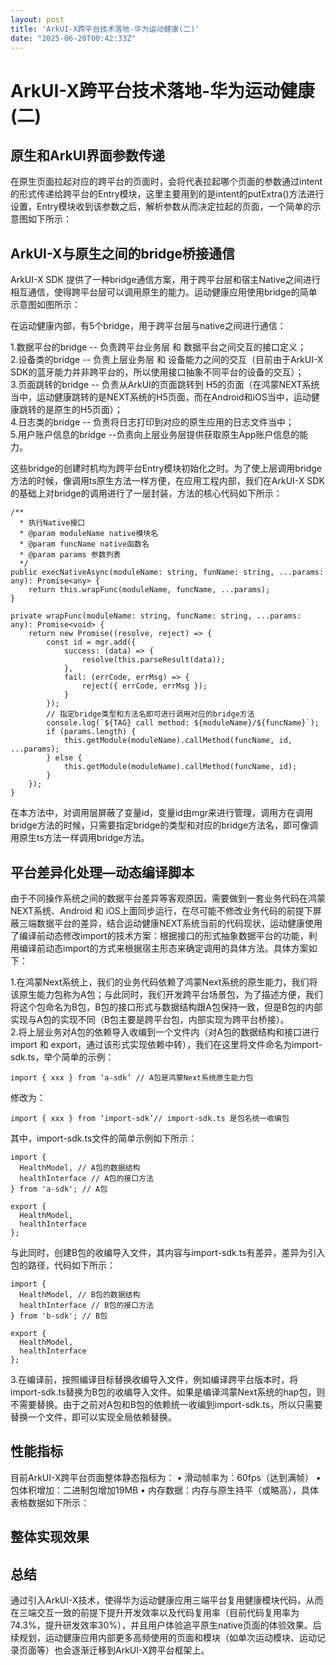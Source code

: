 ```yaml
---
layout: post
title: 'ArkUI-X跨平台技术落地-华为运动健康(二)'
date: "2025-06-20T00:42:33Z"
---
```

ArkUI-X跨平台技术落地-华为运动健康(二)
========================

原生和ArkUI界面参数传递
--------------

在原生页面拉起对应的跨平台的页面时，会将代表拉起哪个页面的参数通过intent的形式传递给跨平台的Entry模块，这里主要用到的是intent的putExtra()方法进行设置，Entry模块收到该参数之后，解析参数从而决定拉起的页面，一个简单的示意图如下所示：  

ArkUI-X与原生之间的bridge桥接通信
-----------------------

ArkUI-X SDK 提供了一种bridge通信方案，用于跨平台层和宿主Native之间进行相互通信，使得跨平台层可以调用原生的能力。运动健康应用使用bridge的简单示意图如图所示：  

在运动健康内部，有5个bridge，用于跨平台层与native之间进行通信：

1.数据平台的bridge -- 负责跨平台业务层 和 数据平台之间交互的接口定义；  
2.设备类的bridge -- 负责上层业务层 和 设备能力之间的交互（目前由于ArkUI-X SDK的蓝牙能力并非跨平台的，所以使用接口抽象不同平台的设备的交互）；  
3.页面跳转的bridge -- 负责从ArkUI的页面跳转到 H5的页面（在鸿蒙NEXT系统当中，运动健康跳转的是NEXT系统的H5页面，而在Android和iOS当中，运动健康跳转的是原生的H5页面）；  
4.日志类的bridge -- 负责将日志打印到对应的原生应用的日志文件当中；  
5.用户账户信息的bridge --负责向上层业务层提供获取原生App账户信息的能力。

这些bridge的创建时机均为跨平台Entry模块初始化之时。为了使上层调用bridge方法的时候，像调用ts原生方法一样方便，在应用工程内部，我们在ArkUI-X SDK的基础上对bridge的调用进行了一层封装，方法的核心代码如下所示：

    /**
      * 执行Native接口
      * @param moduleName native模块名
      * @param funcName native函数名
      * @param params 参数列表
      */
    public execNativeAsync(moduleName: string, funName: string, ...params: any): Promise<any> {
        return this.wrapFunc(moduleName, funcName, ...params);
    }
    
    private wrapFunc(moduleName: string, funcName: string, ...params: any): Promise<void> {
        return new Promise((resolve, reject) => {
            const id = mgr.add({
                success: (data) => {
                    resolve(this.parseResult(data));
                },
                fail: (errCode, errMsg) => {
                    reject({ errCode, errMsg });
                }
            });
            // 指定bridge类型和方法名即可进行调用对应的bridge方法
            console.log(`${TAG} call method: ${moduleName}/${funcName}`);
            if (params.length) {
                this.getModule(moduleName).callMethod(funcName, id, ...params);
            } else {
                this.getModule(moduleName).callMethod(funcName, id);
            }
        });
    }
    

在本方法中，对调用层屏蔽了变量id，变量id由mgr来进行管理，调用方在调用bridge方法的时候，只需要指定bridge的类型和对应的bridge方法名，即可像调用原生ts方法一样调用bridge方法。

平台差异化处理—动态编译脚本
--------------

由于不同操作系统之间的数据平台差异等客观原因，需要做到一套业务代码在鸿蒙NEXT系统、Android 和 iOS上面同步运行，在尽可能不修改业务代码的前提下屏蔽三端数据平台的差异，结合运动健康NEXT系统当前的代码现状，运动健康使用了编译前动态修改import的技术方案：根据接口的形式抽象数据平台的功能，利用编译前动态import的方式来根据宿主形态来确定调用的具体方法。具体方案如下：

1.在鸿蒙Next系统上，我们的业务代码依赖了鸿蒙Next系统的原生能力，我们将该原生能力包称为A包；与此同时，我们开发跨平台场景包，为了描述方便，我们将这个包命名为B包，B包的接口形式与数据结构跟A包保持一致，但是B包的内部实现与A包的实现不同（B包主要是跨平台包，内部实现为跨平台桥接）。  
2.将上层业务对A包的依赖导入收编到一个文件内（对A包的数据结构和接口进行import 和 export，通过该形式实现依赖中转），我们在这里将文件命名为import-sdk.ts，举个简单的示例：

    import { xxx } from ‘a-sdk’ // A包是鸿蒙Next系统原生能力包
    

修改为：

    import { xxx } from ‘import-sdk’// import-sdk.ts 是包名统一收编包
    

其中，import-sdk.ts文件的简单示例如下所示：

    import {
      HealthModel, // A包的数据结构
      healthInterface // A包的接口方法
    } from 'a-sdk'; // A包
    
    export {
      HealthModel, 
      healthInterface
    };
    

与此同时，创建B包的收编导入文件，其内容与import-sdk.ts有差异，差异为引入包的路径，代码如下所示：

    import {
      HealthModel, // B包的数据结构
      healthInterface // B包的接口方法
    } from 'b-sdk'; // B包
    
    export {
      HealthModel, 
      healthInterface
    };
    

3.在编译前，按照编译目标替换收编导入文件，例如编译跨平台版本时，将import-sdk.ts替换为B包的收编导入文件。如果是编译鸿蒙Next系统的hap包，则不需要替换。由于之前对A包和B包的依赖统一收编到import-sdk.ts，所以只需要替换一个文件，即可以实现全局依赖替换。  

性能指标
----

目前ArkUI-X跨平台页面整体静态指标为： • 滑动帧率为：60fps（达到满帧） • 包体积增加：二进制包增加19MB • 内存数据：内存与原生持平（或略高），具体表格数据如下所示：  

整体实现效果
------

总结
--

通过引入ArkUI-X技术，使得华为运动健康应用三端平台复用健康模块代码，从而在三端交互一致的前提下提升开发效率以及代码复用率（目前代码复用率为74.3%，提升研发效率30%），并且用户体验追平原生native页面的体验效果。后续规划，运动健康应用内部更多高频使用的页面和模块（如单次运动模块、运动记录页面等）也会逐渐迁移到ArkUI-X跨平台框架上。